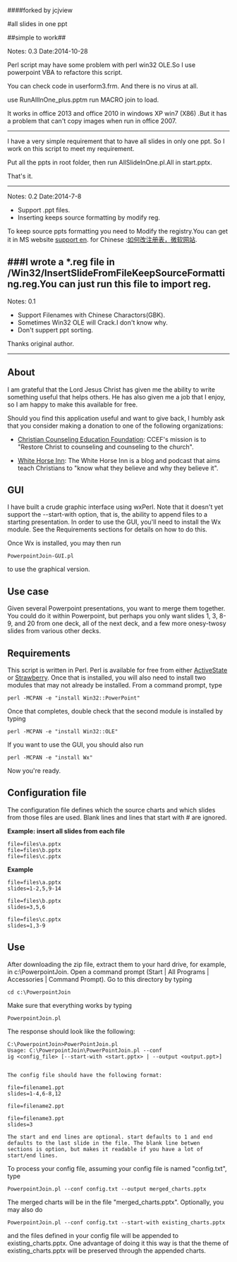 ####forked by jcjview

#all slides in  one ppt

##simple to work##

Notes:
0.3     Date:2014-10-28

Perl script may have some problem with perl win32 OLE.So I use powerpoint VBA to refactore this script. 

You can check code in userform3.frm. And there is no virus at all.

use RunAllInOne_plus.pptm run MACRO join to load.

It works in office 2013 and office 2010 in  windows XP win7 (X86) .But it has a problem that can't copy images when run in office 2007. 

---
I have a very simple requirement that to have all slides in only one ppt.
So I work on this script to meet my requirement.

Put all the ppts in root folder, then run AllSlideInOne.pl.All in start.pptx.

That's it.

---

Notes:
0.2     Date:2014-7-8

- Support .ppt files.
- Inserting keeps source formatting by modify reg.

To keep source ppts formatting you need to Modify the registry.You can get it in MS website [support en](http://support.microsoft.com/kb/2433043/en "support.microsoft.com"). for Chinese :[如何改注册表，微软网站](http://support.microsoft.com/kb/2433043/zh-cn).

###I wrote a *.reg file in /Win32/InsertSlideFromFileKeepSourceFormatting.reg.You can just run this file to import reg.
 ---





Notes:
0.1 
	

- Support Filenames with Chinese Charactors(GBK).
- Sometimes Win32 OLE will Crack.I don't know why.
- Don't suppert ppt sorting.
	

Thanks original author.

----------
 
## About
I am grateful that the Lord Jesus Christ has given me the ability to write something useful that helps others. He has also given me a job that I enjoy, so I am happy to make this available for free.

Should you find this application useful and want to give back, I humbly ask that you consider making a donation to one of the following organizations:

*  [Christian Counseling Education Foundation](http://www.ccef.org/donate): CCEF's mission is to "Restore Christ to counseling and counseling to the church".

* [White Horse Inn](http://www.whitehorseinn.org/partnerships/support-us.html): The White Horse Inn is a blog and podcast that aims teach Christians to "know what they believe and why they believe it".

## GUI
I have built a crude graphic interface using wxPerl. Note that it doesn't yet support the --start-with option, that is, the ability to append files to a starting presentation. In order to use the GUI, you'll need to install the Wx module. See the Requirements sections for details on how to do this.

Once Wx is installed, you may then run

    PowerpointJoin-GUI.pl

to use the graphical version.

## Use case
Given several Powerpoint presentations, you want to merge them together. You could do it within Powerpoint, but perhaps you only want slides 1, 3, 8-9, and 20 from one deck, all of the next deck, and a few more onesy-twosy slides from various other decks.

## Requirements
This script is written in Perl. Perl is available for free from either [ActiveState](http://www.activestate.com/activeperl/downloads) or [Strawberry](http://www.strawberry.com). Once that is installed, you will also need to install two modules that may not already be installed. From a command prompt, type

    perl -MCPAN -e "install Win32::PowerPoint"

Once that completes, double check that the second module is installed by typing

    perl -MCPAN -e "install Win32::OLE"

If you want to use the GUI, you should also run

    perl -MCPAN -e "install Wx"

Now you're ready.

## Configuration file
The configuration file defines which the source charts and which slides from those files are used. Blank lines and lines that start with # are ignored.


**Example: insert all slides from each file**

    file=files\a.pptx
    file=files\b.pptx
    file=files\c.pptx

**Example**

    file=files\a.pptx
    slides=1-2,5,9-14

    file=files\b.pptx
    slides=3,5,6

    file=files\c.pptx
    slides=1,3-9
    
## Use
After downloading the zip file, extract them to your hard drive, for example, in c:\PowerpointJoin. Open a command prompt (Start | All Programs | Accessories | Command Prompt). Go to this directory by typing 

    cd c:\PowerpointJoin

Make sure that everything works by typing

    PowerpointJoin.pl

The response should look like the following:

    C:\PowerpointJoin>PowerPointJoin.pl
    Usage: C:\PowerpointJoin\PowerPointJoin.pl --conf
    ig <config_file> [--start-with <start.pptx> | --output <output.ppt>]


    The config file should have the following format:

    file=filename1.ppt
    slides=1-4,6-8,12

    file=filename2.ppt

    file=filename3.ppt
    slides=3

    The start and end lines are optional. start defaults to 1 and end
    defaults to the last slide in the file. The blank line betwen
    sections is option, but makes it readable if you have a lot of
    start/end lines.

To process your config file, assuming your config file is named "config.txt", type

    PowerpointJoin.pl --conf config.txt --output merged_charts.pptx

The merged charts will be in the file "merged_charts.pptx". Optionally, you may also do

    PowerpointJoin.pl --conf config.txt --start-with existing_charts.pptx

and the files defined in your config file will be appended to existing_charts.pptx. One advantage of doing it this way is that the theme of existing_charts.pptx will be preserved through the appended charts.

